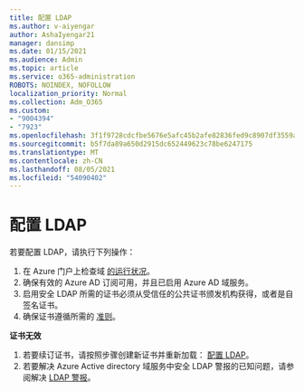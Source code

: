 ```yaml
---
title: 配置 LDAP
ms.author: v-aiyengar
author: AshaIyengar21
manager: dansimp
ms.date: 01/15/2021
ms.audience: Admin
ms.topic: article
ms.service: o365-administration
ROBOTS: NOINDEX, NOFOLLOW
localization_priority: Normal
ms.collection: Adm_O365
ms.custom:
- "9004394"
- "7923"
ms.openlocfilehash: 3f1f9728cdcfbe5676e5afc45b2afe82836fed9c8907df3559ac7daec21194ed
ms.sourcegitcommit: b5f7da89a650d2915dc652449623c78be6247175
ms.translationtype: MT
ms.contentlocale: zh-CN
ms.lasthandoff: 08/05/2021
ms.locfileid: "54090402"
---
```

# <a name="configure-ldap"></a>配置 LDAP

若要配置 LDAP，请执行下列操作：

1. 在 Azure 门户上检查域 [的运行状况](https://aka.ms/aadds-health)。
1. 确保有效的 Azure AD 订阅可用，并且已启用 Azure AD 域服务。
1. 启用安全 LDAP 所需的证书必须从受信任的公共证书颁发机构获得，或者是自签名证书。
1. 确保证书遵循所需的 [准则](https://docs.microsoft.com/azure/active-directory-domain-services/active-directory-ds-admin-guide-configure-secure-ldap#requirements-for-the-secure-ldap-certificate)。

**证书无效**
1. 若要续订证书，请按照步骤创建新证书并重新加载： [配置 LDAP](https://docs.microsoft.com/azure/active-directory-domain-services/tutorial-configure-ldaps?WT.mc_id=Portal-Microsoft_Azure_Support)。
1. 若要解决 Azure Active directory 域服务中安全 LDAP 警报的已知问题，请参阅解决 [LDAP 警报](https://docs.microsoft.com/azure/active-directory-domain-services/alert-ldaps?WT.mc_id=Portal-Microsoft_Azure_Support)。

